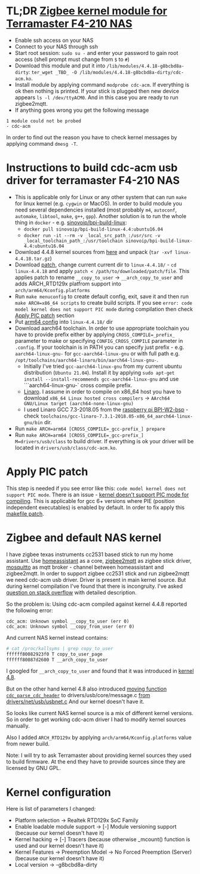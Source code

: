 # TL;DR [Zigbee kernel module for Terramaster F4-210 NAS]()
* Enable ssh access on your NAS
* Connect to your NAS through ssh
* Start root session: `sudo su -` and enter your password to gain root access (shell prompt must change from `$` to `#`)
* Download this module and put it into `/lib/modules/4.4.18-g8bcbd8a-dirty`: 
  `ter_wget _TBD_ -O /lib/modules/4.4.18-g8bcbd8a-dirty/cdc-acm.ko`.
* Install module by applying command `modprobe cdc-acm`. If everything is ok then nothing is printed. 
  If your stick is plugged then new device appears `ls -l /dev/ttyACM0`. And in this case you are ready to run 
  zigbee2mqtt. 
* If anything goes wrong you get the following message
```
1 module could not be probed
- cdc-acm
```
In order to find out the reason you have to check kernel messages by applying command `dmesg -T`.


# Instructions to build cdc-acm usb driver for terramaster F4-210 NAS
* This is applicable only for Linux or any other system that can run `make` for linux kernel 
  (e.g. `cygwin` or MacOS). In order to build module you need several dependencies installed (most probably 
  `m4`, `autoconf`, `automake`, `libtool`, `make`, `g++`, `gpp`). Another solution is to run the whole thing in 
  `docker` - e.g. [sinovoip/bpi-build-linux](https://hub.docker.com/r/sinovoip/bpi-build-linux-4.4/):
    * `docker pull sinovoip/bpi-build-linux-4.4:ubuntu16.04`
    * `docker run -it --rm -v _local_src_path_:/usr/src -v _local_toolchain_path_:/usr/toolchain sinovoip/bpi-build-linux-4.4:ubuntu16.04`
* Download 4.4.8 kernel sources from [here](https://cdn.kernel.org/pub/linux/kernel/v4.x/linux-4.4.18.tar.gz)
  and unpack (`tar -xvf linux-4.4.18.tar.gz`)
* Download [patch](kernel_patch.diff), change current current dir to `linux-4.4.18/` - `cd linux-4.4.18`
  and apply `patch < /path/to/downloaded/patch/file`. This applies patch to rename `__copy_to_user` -> `__arch_copy_to_user`
  and adds ARCH_RTD129x platfrom support into `arch/arm64/Kconfig.platforms`
* Run `make menuconfig` to create default config, exit, save it and then run `make ARCH=x86_64 scripts` to create
  build scripts. If you see `error: code model kernel does not support PIC mode` during compilation then check 
  [Apply PIC patch]() section
* Put [arm64 config](.config) into `linux-4.4.18/` dir
* Download aarch64 toolchain. In order to use appropriate toolchain you have to provide prefix either by applying
  `CROSS_COMPILE=_prefix_` parameter to make or specifying `CONFIG_CROSS_COMPILE` parameter in `.config`. If your 
  toolchain is in PATH you can specify just prefix - e.g. `aarch64-linux-gnu-` for `gcc-aarch64-linux-gnu` or
  with full path e.g. `/opt/toolchains/aarch64-linaro/bin/aarch64-linux-gnu-`.
  * Initially I've tried `gcc-aarch64-linux-gnu` from my
    current ubuntu distribution (`Ubuntu 21.04`). Install it by applying `sudo apt-get install --install-recommends gcc-aarch64-linux-gnu`
    and use ```aarch64-linux-gnu-` cross compile prefix. 
  * [Linaro](https://developer.arm.com/tools-and-software/open-source-software/developer-tools/gnu-toolchain/gnu-a/downloads).
    I assume in order to compile on x86_64 host you have to download `x86_64 Linux hosted cross compilers` -> 
    `AArch64 GNU/Linux target (aarch64-none-linux-gnu)`
  * I used Linaro GCC 7.3-2018.05 from the [raspberry pi BPI-W2-bsp](https://github.com/BPI-SINOVOIP/BPI-W2-bsp) - check
    `toolchains/gcc-linaro-7.3.1-2018.05-x86_64_aarch64-linux-gnu/bin` dir.
* Run `make ARCH=arm64 [CROSS_COMPILE=_gcc-prefix_] prepare`
* Run `make ARCH=arm64 [CROSS_COMPILE=_gcc-prefix_] M=drivers/usb/class` to build driver. If everything is ok your driver
  will be located in `drivers/usb/class/cdc-acm.ko`.


# Apply PIC patch
This step is needed if you see error like this: `code model kernel does not support PIC mode`.
There is an issue -
[kernel doesn't support PIC mode for compiling](https://askubuntu.com/questions/851433/kernel-doesnt-support-pic-mode-for-compiling).
This is applicable for gcc 6+ versions where PIE (position independent executables) is enabled by default.
In order to fix apply this [makefile patch](makefile_patch_pie.diff).


# Zigbee and default NAS kernel
I have zigbee texas instruments cc2531 based stick to run my home assistant.
Use [homeassistant](https://www.home-assistant.io/) as a core,
[zigbee2mqtt](https://www.zigbee2mqtt.io/) as zigbee stick driver,
[mosquitto](https://mosquitto.org/) as mqtt broker - channel between homeassistant and zigbee2mqtt.
In order to support zigbee cc2531 stick and run zigbee2mqtt we need cdc-acm usb driver.
Driver is present in main kernel source. But during kernel compilation I've found
that there is incongruity. I've asked [question on stack overflow](https://stackoverflow.com/questions/67525731/error-unknown-symbol-copy-to-user-during-module-load)
with detailed description.

So the problem is:
Using cdc-acm compiled against kernel 4.4.8 reported the following error:
```
cdc_acm: Unknown symbol __copy_to_user (err 0)
cdc_acm: Unknown symbol __copy_from_user (err 0)
```

And current NAS kernel instead contains:
```bash
# cat /proc/kallsyms | grep copy_to_user
ffffff80082923f0 T copy_to_user_page
ffffff80087d2600 T __arch_copy_to_user
```

I googled for `__arch_copy_to_user` and found that it was introduced in 
[kernel 4.8](https://elixir.bootlin.com/linux/v4.8/A/ident/__arch_copy_to_user).

But on the other hand kernel 4.8 also introduced 
[moving function `cdc_parse_cdc_header`](https://elixir.bootlin.com/linux/v4.8/A/ident/cdc_parse_cdc_header)
to drivers/usb/core/message.c
[from drivers/net/usb/usbnet.c](https://elixir.bootlin.com/linux/v4.7/A/ident/cdc_parse_cdc_header)
And our kernel doesn't have it.

So looks like current NAS kernel source is a mix of different kernel versions. So in order to get working 
cdc-acm driver I had to modify kernel sources manually.

Also I added `ARCH_RTD129x` by applying `arch/arm64/Kconfig.platforms` value from newer build.

Note: I will try to ask Terramaster about providing kernel sources they used to build firmware. 
At the end they have to provide sources since they are licensed by GNU GPL.


# Kernel configuration
Here is list of parameters I changed:
 * Platform selection -> Realtek RTD129x SoC Family
 * Enable loadable module support -> [-] Module versioning support (because our kernel doesn't have it)
 * Kernel hacking -> [-] Tracers (because otherwise _mcount() function is used and our kernel doesn't have it)
 * Kernel Features -> Preemption Model -> No Forced Preemption (Server) (because our kernel doesn't have it)
 * Local version -> -g8bcbd8a-dirty
